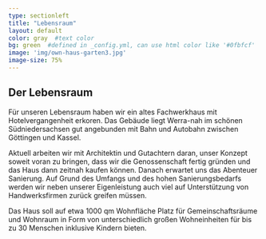 ```yaml
---
type: sectionleft
title: "Lebensraum"
layout: default
color: gray  #text color
bg: green  #defined in _config.yml, can use html color like '#0fbfcf'
image: 'img/own-haus-garten3.jpg'
image-size: 75%
---
```


## Der Lebensraum

Für unseren Lebensraum haben wir ein altes Fachwerkhaus mit Hotelvergangenheit erkoren. Das Gebäude liegt Werra-nah im schönen Südniedersachsen gut angebunden mit Bahn und Autobahn zwischen Göttingen und Kassel.

Aktuell arbeiten wir mit Architektin und Gutachtern daran, unser Konzept soweit voran zu bringen, dass wir die Genossenschaft fertig gründen und das Haus dann zeitnah kaufen können. Danach erwartet uns das Abenteuer Sanierung. Auf Grund des Umfangs und des hohen Sanierungsbedarfs werden wir neben unserer Eigenleistung auch viel auf Unterstützung von Handwerksfirmen zurück greifen müssen.

Das Haus soll auf etwa 1000 qm Wohnfläche Platz für Gemeinschaftsräume und Wohnraum in Form von unterschiedlich großen Wohneinheiten für bis zu 30 Menschen inklusive Kindern bieten.
